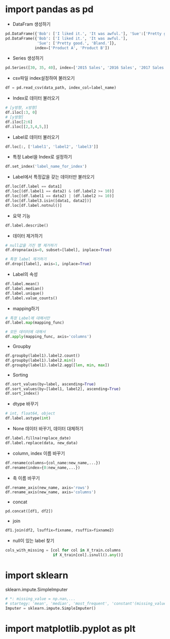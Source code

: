 # import pandas as pd
- DataFram 생성하기
```python
pd.DataFrame({'Bob': ['I liked it.', 'It was awful.'], 'Sue':['Pretty good.', 'Bland.']})
pd.DataFrame({'Bob': ['I liked it.', 'It was awful.'], 
              'Sue': ['Pretty good.', 'Bland.']},
             index=['Product A', 'Product B'])
```
- Series 생성하기
```python
pd.Series([30, 35, 40], index=['2015 Sales', '2016 Sales', '2017 Sales'], name='Product A')
```
- csv파일 index설정하여 불러오기
```python
df = pd.read_csv(data_path, index_col=label_name)
```
- Index로 데이터 불러오기
```python
# [y방향, x방향]
df.iloc[:3, 0]
# [y방향]
df.iloc[2:6]
df.iloc[[2,3,4,5,]]
```
- Label로 데이터 불러오기
```python
df.loc[:, ['label1', 'label2', 'label3']]
```
- 특정 Label을 Index로 설정하기
```python
df.set_index('label_name_for_index')
```
- Label에서 특정값을 갖는 데이터만 불러오기
```python
df.loc[df.label == data1]
df.loc[(df.label1 == data2) & (df.label2 >= 10)]
df.loc[(df.label1 == data2) | (df.label2 >= 10)]
df.loc[df.label3.isin([data1, data2])]
df.loc[df.label.notnul()]
```
- 요약 기능
```python
df.label.describe()
```
- 데이터 제거하기
```python
# null값을 가진 행 제거하기
df.dropna(axis=0, subset=[label], inplace=True)

# 특정 label 제거하기
df.drop([label], axis=1, inplace=True)
```
- Label의 속성
```python
df.label.mean()
df.label.median()
df.label.unique()
df.label.value_counts()
```
- mapping하기
```python
# 특정 Label에 대해서만
df.label.map(mapping_func)

# 모든 데이터에 대해서
df.apply(mapping_func, axis='columns')
```
- Groupby
```python
df.groupby(label1).label2.count()
df.groupby(label1).label2.min()
df.groupby(label1).label2.agg([len, min, max])
```
- Sorting
```python
df.sort_values(by=label, ascending=True)
df.sort_values(by=[label1, label2], ascending=True)
df.sort_index()
```
- dtype 바꾸기
```python
# int, float64, object
df.label.astype(int)
```
- None 데이터 바꾸기, 데이터 대체하기
```python
df.label.fillna(replace_date)
df.label.replace(data, new_data)
```
- column, index 이름 바꾸기
```python
df.rename(columns={col_name:new_name,...})
df.rename(index={0:new_name,...})
```
- 축 이름 바꾸기
```python
df.rename_axis(new_name, axis='rows')
df.rename_axis(new_name, axis='columns')
```
- concat
```python
pd.concat([df1, df2])
```
- join
```python
df1.join(df2, lsuffix=fixname, rsuffix=fixname2)
```
- null이 있는 label 찾기
```python
cols_with_missing = [col for col in X_train.columns
                     if X_train[col].isnull().any()]
```

# import sklearn
sklearn.impute.SimpleImputer
```python
# *: missing_value = np.nan,...
# startegy: 'mean', 'median', 'most_frequent', 'constant'(missing_value를 fill_value에 있는 값으로 대체한다)
Imputer = sklearn.impute.SimpleImputer()
```

# import matplotlib.pyplot as plt

